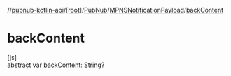 //[pubnub-kotlin-api](../../../../index.md)/[[root]](../../index.md)/[PubNub](../index.md)/[MPNSNotificationPayload](index.md)/[backContent](back-content.md)

# backContent

[js]\
abstract var [backContent](back-content.md): [String](https://kotlinlang.org/api/latest/jvm/stdlib/kotlin-stdlib/kotlin/-string/index.html)?
